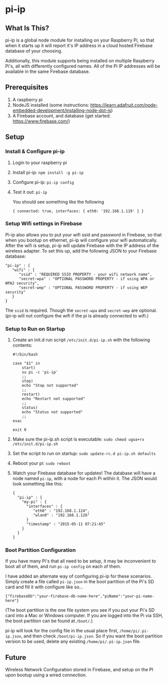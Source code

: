 # pi-ip

## What Is This?
pi-ip is a global node module for installing on your Raspberry Pi, so that when it starts up it will report it's IP address in a cloud hosted Firebase database of your choosing.

Additionally, this module supports being installed on multiple Raspberry Pi's, all with differently configured names.  All of the Pi IP addresses will be available in the same Firebase database.

## Prerequisites

1. A raspberry pi
2. NodeJS installed (some instructions: https://learn.adafruit.com/node-embedded-development/installing-node-dot-js)
3. A Firebase account, and database (get started: https://www.firebase.com/)

## Setup

### Install & Configure pi-ip

1. Login to your raspberry pi
2. Install pi-ip: `npm install -g pi-ip`
3. Configure pi-ip: `pi-ip config`
4. Test it out: `pi-ip`

   You should see something like the following
   ```
   { connected: true, interfaces: { eth0: '192.168.1.119' } }
   ```
   
### Setup Wifi settings in Firebase

Pi-ip also allows you to put your wifi ssid and password in Firebase, so that when you bootup on ethernet, pi-ip will configure your wifi automatically.  After the wifi is setup, pi-ip will update Firebase with the IP address of the wireless adapter.  To set this up, add the following JSON to your Firebase database:
   ```
   "pi-ip" : {
      "wifi" : {
         "ssid" : "REQUIRED SSID PROPERTY - your wifi network name",
         "secret-wpa" : "OPTIONAL PASSWORD PROPERTY - if using WPA or WPA2 security",
         "secret-wep" : "OPTIONAL PASSWORD PROPERTY - if using WEP security"
      }
   }
   ```
The `ssid` is required.  Though the `secret-wpa` and `secret-wep` are optional.
(pi-ip will not configure the wifi if the pi is already connected to wifi.)

### Setup to Run on Startup

1. Create an init.d run script `/etc/init.d/pi-ip.sh` with the following contents:

   ```
   #!/bin/bash

   case "$1" in
       start)
       su pi -c 'pi-ip'
       ;;
       stop)
       echo "Stop not supported"
       ;;
       restart)
       echo "Restart not supported"
       ;;
       status)
       echo "Status not supported"
       ;;
   esac
   
   exit 0
   ```

2. Make sure the pi-ip.sh script is executable: `sudo chmod ugoa+rx /etc/init.d/pi-ip.sh`
3. Set the script to run on startup: `sudo update-rc.d pi-ip.sh defaults`
4. Reboot your pi: `sudo reboot`
5. Watch your Firebase database for updates!  The database will have a node named `pi-ip`, with a node for each Pi within it.  The JSON would look something like this:

   ```
   {
     "pi-ip" : {
       "my-pi" : {
         "interfaces" : {
            "eth0" : "192.168.1.124",
            "wlan0" : "192.168.1.126"
         }
         "timestamp" : "2015-05-11 07:21:45"
       }
     }
   }
   ```

### Boot Partition Configuration

If you have many Pi's that all need to be setup, it may be inconvenient to boot all of them, and run `pi-ip config` on each of them.

I have added an alternate way of configuring pi-ip for these scenarios.  Simply create a file called `pi-ip.json` in the boot partition of the Pi's SD card and fill it with configure like so...
   ```
   {"firebaseDb":"your-firebase-db-name-here","piName":"your-pi-name-here"}
   ```
(The boot partition is the one file system you see if you put your Pi's SD card into a Mac or Windows computer. If you are logged into the Pi via SSH, the boot partition can be found at `/boot/`.)

pi-ip will look for the config file in the usual place first, `/home/pi/.pi-ip.json`, and then check `/boot/pi-ip.json`.  So if you want the boot partition version to be used, delete any existing `/home/pi/.pi-ip.json` file.

## Future
Wireless Network Configuration stored in Firebase, and setup on the PI upon bootup using a wired connection.

